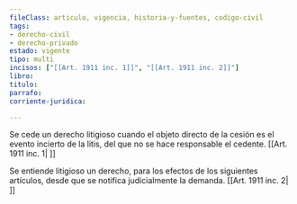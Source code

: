 ```yaml
---
fileClass: articulo, vigencia, historia-y-fuentes, codigo-civil
tags:
- derecho-civil
- derecho-privado
estado: vigente
tipo: multi
incisos: ["[[Art. 1911 inc. 1]]", "[[Art. 1911 inc. 2]]"]
libro:
titulo:
parrafo:
corriente-juridica:

---
```

Se cede un derecho litigioso cuando el objeto directo de la cesión es el evento incierto de la litis, del que no se hace responsable el cedente. [[Art. 1911 inc. 1| ]]

Se entiende litigioso un derecho, para los efectos de los siguientes artículos, desde que se notifica judicialmente la demanda. [[Art. 1911 inc. 2| ]]